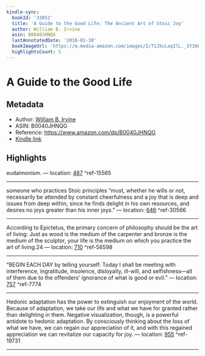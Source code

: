 ```yaml
---
kindle-sync:
  bookId: '33852'
  title: 'A Guide to the Good Life: The Ancient Art of Stoic Joy'
  author: William B. Irvine
  asin: B0040JHNQG
  lastAnnotatedDate: '2018-01-30'
  bookImageUrl: 'https://m.media-amazon.com/images/I/71JkcLoqIlL._SY160.jpg'
  highlightsCount: 5
---
```

# A Guide to the Good Life
## Metadata
* Author: [William B. Irvine](https://www.amazon.com/William-B-Irvine/e/B001IZPOQ6/ref=dp_byline_cont_ebooks_1)
* ASIN: B0040JHNQG
* Reference: https://www.amazon.com/dp/B0040JHNQG
* [Kindle link](kindle://book?action=open&asin=B0040JHNQG)

## Highlights
eudaimonism. — location: [487](kindle://book?action=open&asin=B0040JHNQG&location=487) ^ref-15565

---
someone who practices Stoic principles “must, whether he wills or not, necessarily be attended by constant cheerfulness and a joy that is deep and issues from deep within, since he finds delight in his own resources, and desires no joys greater than his inner joys.” — location: [646](kindle://book?action=open&asin=B0040JHNQG&location=646) ^ref-30566

---
According to Epictetus, the primary concern of philosophy should be the art of living: Just as wood is the medium of the carpenter and bronze is the medium of the sculptor, your life is the medium on which you practice the art of living.24 — location: [710](kindle://book?action=open&asin=B0040JHNQG&location=710) ^ref-56598

---
“BEGIN EACH DAY by telling yourself: Today I shall be meeting with interference, ingratitude, insolence, disloyalty, ill-will, and selfishness—all of them due to the offenders’ ignorance of what is good or evil.” — location: [757](kindle://book?action=open&asin=B0040JHNQG&location=757) ^ref-7774

---
Hedonic adaptation has the power to extinguish our enjoyment of the world. Because of adaptation, we take our life and what we have for granted rather than delighting in them. Negative visualization, though, is a powerful antidote to hedonic adaptation. By consciously thinking about the loss of what we have, we can regain our appreciation of it, and with this regained appreciation we can revitalize our capacity for joy. — location: [955](kindle://book?action=open&asin=B0040JHNQG&location=955) ^ref-19731

---
